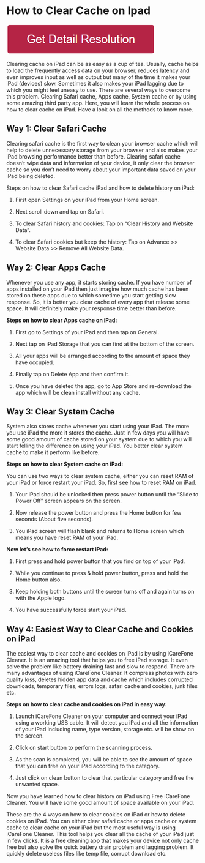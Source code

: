 # How to Clear Cache on Ipad

[![how to clear cache on ipad](redd.png)](https://icncomputer.com/how-to-clear-cache-on-ipad/)



Clearing cache on iPad can be as easy as a cup of tea. Usually, cache helps to load the frequently access data on your browser, reduces latency and even improves input as well as output but many of the time it makes your iPad (devices) slow. Sometimes it also makes your iPad lagging due to which you might feel uneasy to use. There are several ways to overcome this problem. Clearing Safari cache, Apps cache, System cache or by using some amazing third party app. Here, you will learn the whole process on how to clear cache on iPad. Have a look on all the methods to know more.


## Way 1: Clear Safari Cache

Clearing safari cache is the first way to clean your browser cache which will help to delete unnecessary storage from your browser and also makes your iPad browsing performance better than before. Clearing safari cache doesn’t wipe data and information of your device, it only clear the browser cache so you don’t need to worry about your important data saved on your iPad being deleted.

Steps on how to clear Safari cache iPad and how to delete history on iPad:

1. First open Settings on your iPad from your Home screen.

2. Next scroll down and tap on Safari.

3. To clear Safari history and cookies: Tap on “Clear History and Website Data”.

4. To clear Safari cookies but keep the history: Tap on Advance >> Website Data >> Remove All Website Data.

## Way 2: Clear Apps Cache
Whenever you use any app, it starts storing cache. If you have number of apps installed on your iPad then just imagine how much cache has been stored on these apps due to which sometime you start getting slow response. So, it is better you clear cache of every app that release some space. It will definitely make your response time better than before.

**Steps on how to clear Apps cache on iPad:**

1. First go to Settings of your iPad and then tap on General.

2. Next tap on iPad Storage that you can find at the bottom of the screen.

3. All your apps will be arranged according to the amount of space they have occupied.

5. Finally tap on Delete App and then confirm it.

6. Once you have deleted the app, go to App Store and re-download the app which will be clean install without any cache.



## Way 3: Clear System Cache
System also stores cache whenever you start using your iPad. The more you use iPad the more it stores the cache. Just in few days you will have some good amount of cache stored on your system due to which you will start felling the difference on using your iPad. You better clear system cache to make it perform like before.

**Steps on how to clear System cache on iPad:**

You can use two ways to clear system cache, either you can reset RAM of your iPad or force restart your iPad. So, first see how to reset RAM on iPad.

1. Your iPad should be unlocked then press power button until the “Slide to Power Off” screen appears on the screen.


2. Now release the power button and press the Home button for few seconds (About five seconds).

3. You iPad screen will flash blank and returns to Home screen which means you have reset RAM of your iPad.

**Now let’s see how to force restart iPad:**

1. First press and hold power button that you find on top of your iPad.

2. While you continue to press & hold power button, press and hold the Home button also.
3. Keep holding both buttons until the screen turns off and again turns on with the Apple logo.

4. You have successfully force start your iPad.


## Way 4: Easiest Way to Clear Cache and Cookies on iPad

The easiest way to clear cache and cookies on iPad is by using iCareFone Cleaner. It is an amazing tool that helps you to free iPad storage. It even solve the problem like battery draining fast and slow to respond. There are many advantages of using iCareFone Cleaner. It compress photos with zero quality loss, deletes hidden app data and cache which includes corrupted downloads, temporary files, errors logs, safari cache and cookies, junk files etc.


**Steps on how to clear cache and cookies on iPad in easy way:**

1. Launch iCareFone Cleaner on your computer and connect your iPad using a working USB cable. It will detect you iPad and all the information of your iPad including name, type version, storage etc. will be show on the screen.

2. Click on start button to perform the scanning process.

3. As the scan is completed, you will be able to see the amount of space that you can free on your iPad according to the category.

4. Just click on clean button to clear that particular category and free the unwanted space.

Now you have learned how to clear history on iPad using Free iCareFone Cleaner. You will have some good amount of space available on your iPad.

These are the 4 ways on how to clear cookies on iPad or how to delete cookies on iPad. You can either clear safari cache or apps cache or system cache to clear cache on your iPad but the most useful way is using iCareFone Cleaner. This tool helps you clear all the cache of your iPad just in few clicks. It is a free cleaning app that makes your device not only cache free but also solve the quick battery drain problem and lagging problem. It quickly delete useless files like temp file, corrupt download etc.
